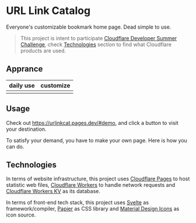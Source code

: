 # URL Link Catalog

Everyone's customizable bookmark home page. Dead simple to use. 

> This project is intent to participate [Cloudflare Developer Summer Challenge](https://challenge.developers.cloudflare.com/), check [Technologies](#Technologies) section to find what  Cloudflare products are used.

## Apprance

| daily use | customize |
| --------- | --------- |
|     ![]()      |      ![]()     |


## Usage

Check out <https://urlinkcat.pages.dev/#demo>, and click a button to visit your destination.  

To satisfy your demand, you have to make your own page. Here is how you can do. 

## Technologies

In terms of website infrastructure, this project uses [Cloudflare Pages](https://pages.dev) to host statistic web files,  [Cloudflare Workers](https://workers.dev) to handle network requests and [Cloudflare Workers KV](https://workers.dev) as its database. 

In terms of front-end tech stack, this project uses [Svelte](https://svelte.dev) as framework/compiler,  [Papier](http://gugel.io/papier/) as CSS library and [Material Design Icons](https://fonts.google.com/icons) as icon source. 
